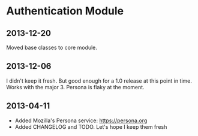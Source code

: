 Authentication Module
==============

2013-12-20
--------
Moved base classes to core module.


2013-12-06
--------
I didn't keep it fresh.  But good enough for a 1.0 release at this point in time.  Works with the major 3.  Persona is flaky at the moment.


2013-04-11
--------
* Added Mozilla's Persona service: https://persona.org
* Added CHANGELOG and TODO.  Let's hope I keep them fresh
